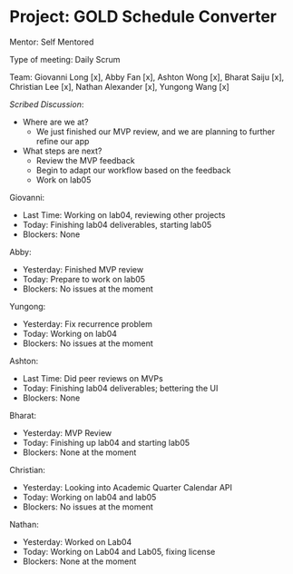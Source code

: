 # Project: GOLD Schedule Converter

Mentor: Self Mentored

Type of meeting: Daily Scrum

Team: Giovanni Long [x], Abby Fan [x], Ashton Wong [x], Bharat Saiju [x], Christian Lee [x], Nathan Alexander [x], Yungong Wang [x]

*Scribed Discussion*:
- Where are we at?
  - We just finished our MVP review, and we are planning to further refine our app
- What steps are next?
  - Review the MVP feedback
  - Begin to adapt our workflow based on the feedback
  - Work on lab05

Giovanni:
 - Last Time: Working on lab04, reviewing other projects
 - Today: Finishing lab04 deliverables, starting lab05
 - Blockers: None

Abby:
 - Yesterday: Finished MVP review
 - Today: Prepare to work on lab05
 - Blockers: No issues at the moment
 
Yungong:
 - Yesterday: Fix recurrence problem
 - Today: Working on lab04
 - Blockers: No issues at the moment

Ashton:
 - Last Time: Did peer reviews on MVPs
 - Today: Finishing lab04 deliverables; bettering the UI
 - Blockers: None

Bharat:
 - Yesterday: MVP Review
 - Today: Finishing up lab04 and starting lab05
 - Blockers: None at the moment

Christian:
 - Yesterday: Looking into Academic Quarter Calendar API
 - Today: Working on lab04 and lab05
 - Blockers: No issues at the moment

Nathan:
 - Yesterday: Worked on Lab04
 - Today: Working on Lab04 and Lab05, fixing license
 - Blockers: None at the moment
